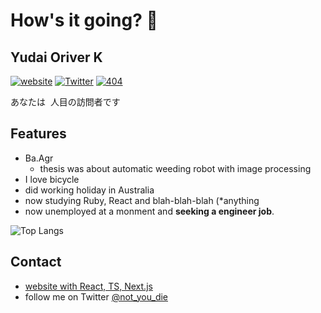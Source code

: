 # How's it going? 👋
## Yudai Oriver K
[![website](https://img.shields.io/badge/website-KawanoYuddai's%20site-brightgreen)](https://oriverk.dev)
[![Twitter](https://img.shields.io/badge/Twitter-%40not__you__die-blue)](https://twitter.com/not_you_die)
[![404](https://img.shields.io/badge/404-Job%20not%20found-orange)](https://www.wantedly.com/users/40069986)

<div>
あなたは
<img src="https://profile-counter.glitch.me/oriverk/count.svg" alt="" />
人目の訪問者です
</div>

## Features
- Ba.Agr
  - thesis was about automatic weeding robot with image processing
 - I love bicycle
 - did working holiday in Australia
 - now studying Ruby, React and blah-blah-blah (*anything
 - now unemployed at a monment and **seeking a engineer job**.
 
 ![Top Langs](https://github-readme-stats.vercel.app/api/top-langs/?username=oriverk&hide=html&layout=compact)
 
## Contact
- [website with React, TS, Next.js](https://oriverk.dev)
- follow me on Twitter [@not_you_die](https://twitter.com/not_you_die)
 
<!--
**oriverk/oriverk** is a ✨ _special_ ✨ repository because its `README.md` (this file) appears on your GitHub profile.

Here are some ideas to get you started:

- 🔭 I’m currently working on ...
- 🌱 I’m currently learning ...
- 👯 I’m looking to collaborate on ...
- 🤔 I’m looking for help with ...
- 💬 Ask me about ...
- 📫 How to reach me: ...
- 😄 Pronouns: ...
- ⚡ Fun fact: ...
-->

<!--
```diff
- text in red
+ text in green
! text in orange
# text in gray
@@ text in purple (and bold)@@
```
-->
